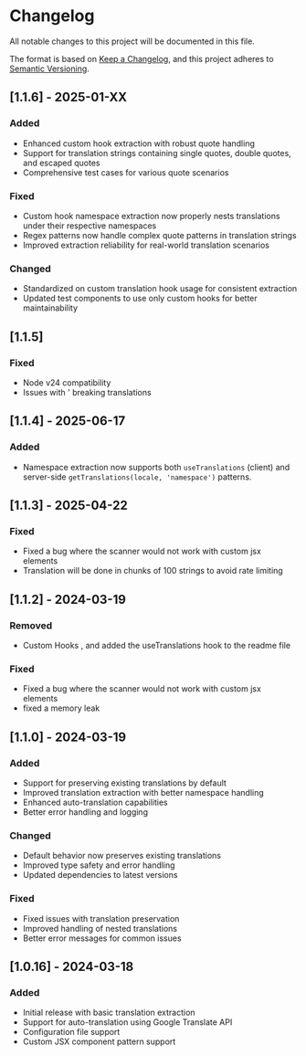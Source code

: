# Changelog

All notable changes to this project will be documented in this file.

The format is based on [Keep a Changelog](https://keepachangelog.com/en/1.0.0/),
and this project adheres to [Semantic Versioning](https://semver.org/spec/v2.0.0.html).

## [1.1.6] - 2025-01-XX

### Added
- Enhanced custom hook extraction with robust quote handling
- Support for translation strings containing single quotes, double quotes, and escaped quotes
- Comprehensive test cases for various quote scenarios

### Fixed
- Custom hook namespace extraction now properly nests translations under their respective namespaces
- Regex patterns now handle complex quote patterns in translation strings
- Improved extraction reliability for real-world translation scenarios

### Changed
- Standardized on custom translation hook usage for consistent extraction
- Updated test components to use only custom hooks for better maintainability

## [1.1.5]
### Fixed 
- Node v24 compatibility
- Issues with ' breaking translations 



## [1.1.4] - 2025-06-17

### Added
- Namespace extraction now supports both `useTranslations` (client) and server-side `getTranslations(locale, 'namespace')` patterns.

## [1.1.3] - 2025-04-22

### Fixed

- Fixed a bug where the scanner would not work with custom jsx elements
- Translation will be done in chunks of 100 strings to avoid rate limiting

## [1.1.2] - 2024-03-19

### Removed

- Custom Hooks , and added the useTranslations hook to the readme file

### Fixed

- Fixed a bug where the scanner would not work with custom jsx elements
- fixed a memory leak

## [1.1.0] - 2024-03-19

### Added

- Support for preserving existing translations by default
- Improved translation extraction with better namespace handling
- Enhanced auto-translation capabilities
- Better error handling and logging

### Changed

- Default behavior now preserves existing translations
- Improved type safety and error handling
- Updated dependencies to latest versions

### Fixed

- Fixed issues with translation preservation
- Improved handling of nested translations
- Better error messages for common issues

## [1.0.16] - 2024-03-18

### Added

- Initial release with basic translation extraction
- Support for auto-translation using Google Translate API
- Configuration file support
- Custom JSX component pattern support
